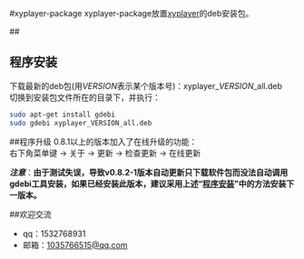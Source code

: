 #xyplayer-package
xyplayer-package放置[xyplayer](https://github.com/Zheng-Yejian/xyplayer)的deb安装包。  

##<h2 name="installation">程序安装</h2>
下载最新的deb包(用*VERSION*表示某个版本号)：xyplayer_*VERSION*_all.deb  
切换到安装包文件所在的目录下，并执行：

```bash
sudo apt-get install gdebi
sudo gdebi xyplayer_VERSION_all.deb
```

##程序升级
0.8.1以上的版本加入了在线升级的功能：  
右下角菜单键 -> 关于 -> 更新 -> 检查更新 -> 在线更新  
  
***注意***：**由于测试失误，导致v0.8.2-1版本自动更新只下载软件包而没法自动调用gdebi工具安装，如果已经安装此版本，建议采用上述“[程序安装](#installation)”中的方法安装下一版本。**

##欢迎交流
+ qq：1532768931
+ 邮箱：<1035766515@qq.com>

